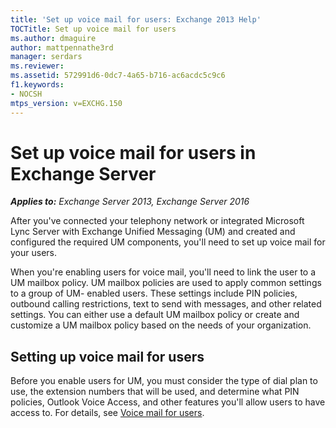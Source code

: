 ```yaml
---
title: 'Set up voice mail for users: Exchange 2013 Help'
TOCTitle: Set up voice mail for users
ms.author: dmaguire
author: mattpennathe3rd
manager: serdars
ms.reviewer: 
ms.assetid: 572991d6-0dc7-4a65-b716-ac6acdc5c9c6
f1.keywords:
- NOCSH
mtps_version: v=EXCHG.150
---
```


# Set up voice mail for users in Exchange Server

_**Applies to:** Exchange Server 2013, Exchange Server 2016_

After you've connected your telephony network or integrated Microsoft Lync Server with Exchange Unified Messaging (UM) and created and configured the required UM components, you'll need to set up voice mail for your users.

 When you're enabling users for voice mail, you'll need to link the user to a UM mailbox policy. UM mailbox policies are used to apply common settings to a group of UM- enabled users. These settings include PIN policies, outbound calling restrictions, text to send with messages, and other related settings. You can either use a default UM mailbox policy or create and customize a UM mailbox policy based on the needs of your organization.

## Setting up voice mail for users

Before you enable users for UM, you must consider the type of dial plan to use, the extension numbers that will be used, and determine what PIN policies, Outlook Voice Access, and other features you'll allow users to have access to. For details, see [Voice mail for users](voice-mail-for-users-exchange-2013-help.md).
